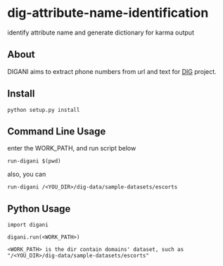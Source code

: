 # dig-attribute-name-identification
identify attribute name and generate dictionary for karma output




## About

DIGANI aims to extract phone numbers from url and text for [DIG](http://usc-isi-i2.github.io/dig/) project. 



## Install

    python setup.py install


## Command Line Usage

enter the WORK_PATH, and run script below

    run-digani $(pwd)

also, you can

    run-digani /<YOU_DIR>/dig-data/sample-datasets/escorts

## Python Usage

    import digani

    digani.run(<WORK_PATH>)

    <WORK_PATH> is the dir contain domains' dataset, such as "/<YOU_DIR>/dig-data/sample-datasets/escorts"

